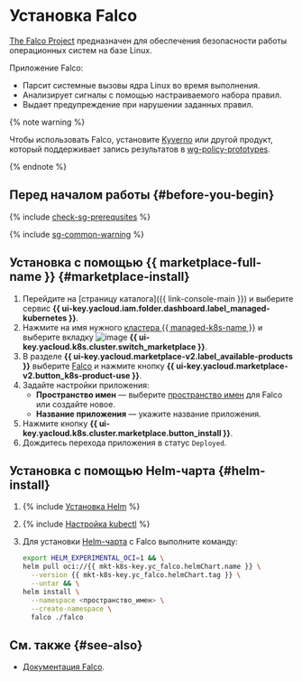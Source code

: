 # Установка Falco


[The Falco Project](https://falco.org/) предназначен для обеспечения безопасности работы операционных систем на базе Linux.

Приложение Falco:
* Парсит системные вызовы ядра Linux во время выполнения.
* Анализирует сигналы с помощью настраиваемого набора правил.
* Выдает предупреждение при нарушении заданных правил.

{% note warning %}

Чтобы использовать Falco, установите [Kyverno](/marketplace/products/yc/kyverno) или другой продукт, который поддерживает запись результатов в [wg-policy-prototypes](https://github.com/kubernetes-sigs/wg-policy-prototypes/blob/master/policy-report/README.md).

{% endnote %}

## Перед началом работы {#before-you-begin}

{% include [check-sg-prerequsites](../../../_includes/managed-kubernetes/security-groups/check-sg-prerequsites-lvl3.md) %}

{% include [sg-common-warning](../../../_includes/managed-kubernetes/security-groups/sg-common-warning.md) %}

## Установка с помощью {{ marketplace-full-name }} {#marketplace-install}

1. Перейдите на [страницу каталога]({{ link-console-main }}) и выберите сервис **{{ ui-key.yacloud.iam.folder.dashboard.label_managed-kubernetes }}**.
1. Нажмите на имя нужного [кластера {{ managed-k8s-name }}](../../concepts/index.md#kubernetes-cluster) и выберите вкладку ![image](../../../_assets/console-icons/shopping-cart.svg) **{{ ui-key.yacloud.k8s.cluster.switch_marketplace }}**.
1. В разделе **{{ ui-key.yacloud.marketplace-v2.label_available-products }}** выберите [Falco](/marketplace/products/yc/falco) и нажмите кнопку **{{ ui-key.yacloud.marketplace-v2.button_k8s-product-use }}**.
1. Задайте настройки приложения:
   * **Пространство имен** — выберите [пространство имен](../../concepts/index.md#namespace) для Falco или создайте новое.
   * **Название приложения** — укажите название приложения.
1. Нажмите кнопку **{{ ui-key.yacloud.k8s.cluster.marketplace.button_install }}**.
1. Дождитесь перехода приложения в статус `Deployed`.

## Установка с помощью Helm-чарта {#helm-install}

1. {% include [Установка Helm](../../../_includes/managed-kubernetes/helm-install.md) %}

1. {% include [Настройка kubectl](../../../_includes/managed-kubernetes/kubectl-install.md) %}

1. Для установки [Helm-чарта](https://helm.sh/docs/topics/charts/) с Falco выполните команду:

   ```bash
   export HELM_EXPERIMENTAL_OCI=1 && \
   helm pull oci://{{ mkt-k8s-key.yc_falco.helmChart.name }} \
     --version {{ mkt-k8s-key.yc_falco.helmChart.tag }} \
     --untar && \
   helm install \
     --namespace <пространство_имен> \
     --create-namespace \
     falco ./falco
   ```

## См. также {#see-also}

* [Документация Falco](https://falco.org/docs/).
